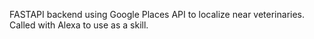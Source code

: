 FASTAPI backend using Google Places API to localize near veterinaries.
Called with Alexa to use as a skill.
